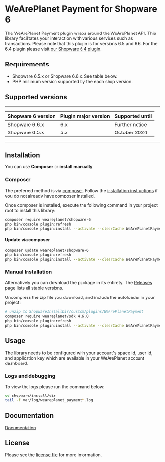 

WeArePlanet Payment for Shopware 6
=============================

The WeArePlanet Payment plugin wraps around the WeArePlanet API. This library facilitates your interaction with various services such as transactions.
Please note that this plugin is for versions 6.5 and 6.6. For the 6.4 plugin please visit [our Shopware 6.4 plugin](https://github.com/weareplanet/shopware-6-4).

## Requirements

- Shopware 6.5.x or Shopware 6.6.x. See table below.
- PHP minimum version supported by the each shop version.

## Supported versions

___________________________________________________________________________________
| Shopware 6 version            | Plugin major version   | Supported until        |
|-------------------------------|------------------------|------------------------|
| Shopware 6.6.x                | 6.x                    | Further notice         |
| Shopware 6.5.x                | 5.x                    | October 2024           |
-----------------------------------------------------------------------------------

## Installation

You can use **Composer** or **install manually**

### Composer

The preferred method is via [composer](https://getcomposer.org). Follow the
[installation instructions](https://getcomposer.org/doc/00-intro.md) if you do not already have
composer installed.

Once composer is installed, execute the following command in your project root to install this library:

```bash
composer require weareplanet/shopware-6
php bin/console plugin:refresh
php bin/console plugin:install --activate --clearCache WeArePlanetPayment
```

#### Update via composer
```bash
composer update weareplanet/shopware-6
php bin/console plugin:refresh
php bin/console plugin:install --activate --clearCache WeArePlanetPayment
```

### Manual Installation

Alternatively you can download the package in its entirety. The [Releases](../../releases) page lists all stable versions.

Uncompress the zip file you download, and include the autoloader in your project:

```bash
# unzip to ShopwareInstallDir/custom/plugins/WeArePlanetPayment
composer require weareplanet/sdk 4.6.0
php bin/console plugin:refresh
php bin/console plugin:install --activate --clearCache WeArePlanetPayment
```

## Usage
The library needs to be configured with your account's space id, user id, and application key which are available in your WeArePlanet
account dashboard.

### Logs and debugging
To view the logs please run the command below:
```bash
cd shopware/install/dir
tail -f var/log/weareplanet_payment*.log
```

## Documentation

[Documentation](https://plugin-documentation.weareplanet.com/weareplanet/shopware-6/6.1.8/docs/en/documentation.html)

## License

Please see the [license file](https://github.com/weareplanet/shopware-6/blob/master/LICENSE.txt) for more information.
